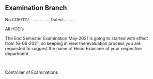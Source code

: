 ## Examination Branch

No.COE/111/................. Dated:.........

All HOD’s

The End Semester Examination May-2021 is going to started with effect from 16-06-2021, so keeping in view the evaluation process you are requested to suggest the name of Head Examiner of your respective department.


</br>

Controller of Examinations
